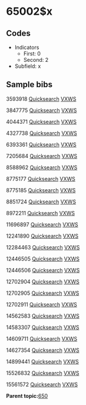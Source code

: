 # 65002$x

## Codes

-   Indicators
    -   First: 0
    -   Second: 2
-   Subfield: x

## Sample bibs

3593918 [Quicksearch](https://search.library.yale.edu/catalog/3593918) [VXWS](http://prodorbis.library.yale.edu:7014/vxws/GetHoldingsService?bibId=3593918)

3847775 [Quicksearch](https://search.library.yale.edu/catalog/3847775) [VXWS](http://prodorbis.library.yale.edu:7014/vxws/GetHoldingsService?bibId=3847775)

4044371 [Quicksearch](https://search.library.yale.edu/catalog/4044371) [VXWS](http://prodorbis.library.yale.edu:7014/vxws/GetHoldingsService?bibId=4044371)

4327738 [Quicksearch](https://search.library.yale.edu/catalog/4327738) [VXWS](http://prodorbis.library.yale.edu:7014/vxws/GetHoldingsService?bibId=4327738)

6393361 [Quicksearch](https://search.library.yale.edu/catalog/6393361) [VXWS](http://prodorbis.library.yale.edu:7014/vxws/GetHoldingsService?bibId=6393361)

7205684 [Quicksearch](https://search.library.yale.edu/catalog/7205684) [VXWS](http://prodorbis.library.yale.edu:7014/vxws/GetHoldingsService?bibId=7205684)

8588962 [Quicksearch](https://search.library.yale.edu/catalog/8588962) [VXWS](http://prodorbis.library.yale.edu:7014/vxws/GetHoldingsService?bibId=8588962)

8775177 [Quicksearch](https://search.library.yale.edu/catalog/8775177) [VXWS](http://prodorbis.library.yale.edu:7014/vxws/GetHoldingsService?bibId=8775177)

8775185 [Quicksearch](https://search.library.yale.edu/catalog/8775185) [VXWS](http://prodorbis.library.yale.edu:7014/vxws/GetHoldingsService?bibId=8775185)

8851724 [Quicksearch](https://search.library.yale.edu/catalog/8851724) [VXWS](http://prodorbis.library.yale.edu:7014/vxws/GetHoldingsService?bibId=8851724)

8972211 [Quicksearch](https://search.library.yale.edu/catalog/8972211) [VXWS](http://prodorbis.library.yale.edu:7014/vxws/GetHoldingsService?bibId=8972211)

11696897 [Quicksearch](https://search.library.yale.edu/catalog/11696897) [VXWS](http://prodorbis.library.yale.edu:7014/vxws/GetHoldingsService?bibId=11696897)

12241890 [Quicksearch](https://search.library.yale.edu/catalog/12241890) [VXWS](http://prodorbis.library.yale.edu:7014/vxws/GetHoldingsService?bibId=12241890)

12284463 [Quicksearch](https://search.library.yale.edu/catalog/12284463) [VXWS](http://prodorbis.library.yale.edu:7014/vxws/GetHoldingsService?bibId=12284463)

12446505 [Quicksearch](https://search.library.yale.edu/catalog/12446505) [VXWS](http://prodorbis.library.yale.edu:7014/vxws/GetHoldingsService?bibId=12446505)

12446506 [Quicksearch](https://search.library.yale.edu/catalog/12446506) [VXWS](http://prodorbis.library.yale.edu:7014/vxws/GetHoldingsService?bibId=12446506)

12702904 [Quicksearch](https://search.library.yale.edu/catalog/12702904) [VXWS](http://prodorbis.library.yale.edu:7014/vxws/GetHoldingsService?bibId=12702904)

12702905 [Quicksearch](https://search.library.yale.edu/catalog/12702905) [VXWS](http://prodorbis.library.yale.edu:7014/vxws/GetHoldingsService?bibId=12702905)

12702911 [Quicksearch](https://search.library.yale.edu/catalog/12702911) [VXWS](http://prodorbis.library.yale.edu:7014/vxws/GetHoldingsService?bibId=12702911)

14562583 [Quicksearch](https://search.library.yale.edu/catalog/14562583) [VXWS](http://prodorbis.library.yale.edu:7014/vxws/GetHoldingsService?bibId=14562583)

14583307 [Quicksearch](https://search.library.yale.edu/catalog/14583307) [VXWS](http://prodorbis.library.yale.edu:7014/vxws/GetHoldingsService?bibId=14583307)

14609711 [Quicksearch](https://search.library.yale.edu/catalog/14609711) [VXWS](http://prodorbis.library.yale.edu:7014/vxws/GetHoldingsService?bibId=14609711)

14627354 [Quicksearch](https://search.library.yale.edu/catalog/14627354) [VXWS](http://prodorbis.library.yale.edu:7014/vxws/GetHoldingsService?bibId=14627354)

14899441 [Quicksearch](https://search.library.yale.edu/catalog/14899441) [VXWS](http://prodorbis.library.yale.edu:7014/vxws/GetHoldingsService?bibId=14899441)

15526832 [Quicksearch](https://search.library.yale.edu/catalog/15526832) [VXWS](http://prodorbis.library.yale.edu:7014/vxws/GetHoldingsService?bibId=15526832)

15561572 [Quicksearch](https://search.library.yale.edu/catalog/15561572) [VXWS](http://prodorbis.library.yale.edu:7014/vxws/GetHoldingsService?bibId=15561572)

**Parent topic:**[650](../../tags/650/650.md)

